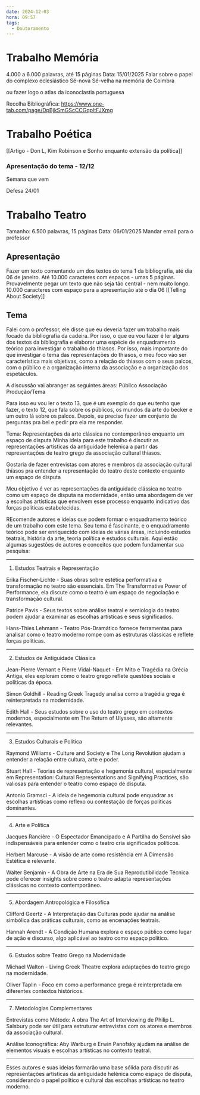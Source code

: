```yaml
---
date: 2024-12-03
hora: 09:57
tags:
  - Doutoramento
---
```

# Trabalho Memória
4.000 a 6.000 palavras, até 15 páginas
Data: 15/01/2025
Falar sobre o papel do complexo eclesiástico Sé-nova Sé-velha na memória de Coimbra 

ou fazer logo o atlas da iconoclastia portuguesa

Recolha Bibliográfica: https://www.one-tab.com/page/DpBjkSmGScCCGqpltFJXmg




# Trabalho Poética
[[Artigo - Don L, Kim Robinson e Sonho enquanto extensão da política]]
### Apresentação do tema - 12/12
Semana que vem

Defesa 24/01



# Trabalho Teatro
Tamanho: 6.500 palavras, 15 páginas
Data: 06/01/2025
Mandar email para o professor
## Apresentação
Fazer um texto comentando um dos textos do tema 1 da bibliografia, até dia 06 de janeiro. Até 10.000 caracteres com espaços - umas 5 páginas. 
Provavelmente pegar um texto que não seja tão central - nem muito longo. 
10.000 caracteres com espaço para a apresentação até o dia 06
[[Telling About Society]]
## Tema
Falei com o professor, ele disse que eu deveria fazer um trabalho mais focado da bibliografia da cadeira. Por isso, o que eu vou fazer é ler alguns dos textos da bibliografia e elaborar uma  espécie de enquadramento teórico para investigar o trabalho do thiasos. Por isso, mais importante do que investigar o tema das representações do thiasos, o meu foco vão ser característica mais objetivas, como a relação do thiasos com o seus palcos, com o público e a organização interna da associação e a organização dos espetáculos. 

A discussão vai abranger as seguintes áreas:
Público
Associação
Produção/Tema

Para isso eu vou ler o texto 13, que é um exemplo do que eu tenho que fazer, o texto 12, que fala sobre os públicos, os mundos da arte do becker e um outro lá sobre os palcos. 
Depois, eu preciso fazer um conjunto de perguntas pra bel e pedir pra ela me responder. 



Tema: Representações da arte clássica no contemporâneo enquanto um espaço de disputa
Minha ideia para este trabalho é discutir as representações artísticas da antiguidade helénica a partir das representações de teatro grego da associação cultural thíasos. 

Gostaria de fazer entrevistas com atores e membros da associação cultural thíasos pra entender a representação do teatro deste contexto enquanto um espaço de disputa

Meu objetivo é ver as representações da antiguidade clássica no teatro como um espaço de disputa na modernidade, então uma abordagem de ver a escolhas artísticas que envolvem esse processo enquanto indicativo das forças políticas estabelecidas. 

REcomende autores e ideias que podem formar o enquadramento teórico de um trabalho com este tema.
Seu tema é fascinante, e o enquadramento teórico pode ser enriquecido com ideias de várias áreas, incluindo estudos teatrais, história da arte, teoria política e estudos culturais. Aqui estão algumas sugestões de autores e conceitos que podem fundamentar sua pesquisa:


---

1. Estudos Teatrais e Representação

Erika Fischer-Lichte - Suas obras sobre estética performativa e transformação no teatro são essenciais. Em The Transformative Power of Performance, ela discute como o teatro é um espaço de negociação e transformação cultural.

Patrice Pavis - Seus textos sobre análise teatral e semiologia do teatro podem ajudar a examinar as escolhas artísticas e seus significados.

Hans-Thies Lehmann - Teatro Pós-Dramático fornece ferramentas para analisar como o teatro moderno rompe com as estruturas clássicas e reflete forças políticas.



---

2. Estudos de Antiguidade Clássica

Jean-Pierre Vernant e Pierre Vidal-Naquet - Em Mito e Tragédia na Grécia Antiga, eles exploram como o teatro grego reflete questões sociais e políticas da época.

Simon Goldhill - Reading Greek Tragedy analisa como a tragédia grega é reinterpretada na modernidade.

Edith Hall - Seus estudos sobre o uso do teatro grego em contextos modernos, especialmente em The Return of Ulysses, são altamente relevantes.



---

3. Estudos Culturais e Política

Raymond Williams - Culture and Society e The Long Revolution ajudam a entender a relação entre cultura, arte e poder.

Stuart Hall - Teorias de representação e hegemonia cultural, especialmente em Representation: Cultural Representations and Signifying Practices, são valiosas para entender o teatro como espaço de disputa.

Antonio Gramsci - A ideia de hegemonia cultural pode enquadrar as escolhas artísticas como reflexo ou contestação de forças políticas dominantes.



---

4. Arte e Política

Jacques Rancière - O Espectador Emancipado e A Partilha do Sensível são indispensáveis para entender como o teatro cria significados políticos.

Herbert Marcuse - A visão de arte como resistência em A Dimensão Estética é relevante.

Walter Benjamin - A Obra de Arte na Era de Sua Reprodutibilidade Técnica pode oferecer insights sobre como o teatro adapta representações clássicas no contexto contemporâneo.



---

5. Abordagem Antropológica e Filosófica

Clifford Geertz - A Interpretação das Culturas pode ajudar na análise simbólica das práticas culturais, como as encenações teatrais.

Hannah Arendt - A Condição Humana explora o espaço público como lugar de ação e discurso, algo aplicável ao teatro como espaço político.



---

6. Estudos sobre Teatro Grego na Modernidade

Michael Walton - Living Greek Theatre explora adaptações do teatro grego na modernidade.

Oliver Taplin - Foco em como a performance grega é reinterpretada em diferentes contextos históricos.



---

7. Metodologias Complementares

Entrevistas como Método: A obra The Art of Interviewing de Philip L. Salsbury pode ser útil para estruturar entrevistas com os atores e membros da associação cultural.

Análise Iconográfica: Aby Warburg e Erwin Panofsky ajudam na análise de elementos visuais e escolhas artísticas no contexto teatral.



---

Esses autores e suas ideias formarão uma base sólida para discutir as representações artísticas da antiguidade helênica como espaço de disputa, considerando o papel político e cultural das escolhas artísticas no teatro moderno.


